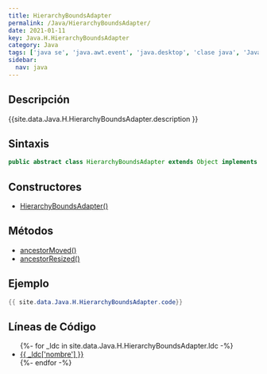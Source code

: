 ```yaml
---
title: HierarchyBoundsAdapter
permalink: /Java/HierarchyBoundsAdapter/
date: 2021-01-11
key: Java.H.HierarchyBoundsAdapter
category: Java
tags: ['java se', 'java.awt.event', 'java.desktop', 'clase java', 'Java 1.3']
sidebar: 
  nav: java
---
```


## Descripción
{{site.data.Java.H.HierarchyBoundsAdapter.description }}

## Sintaxis
~~~java
public abstract class HierarchyBoundsAdapter extends Object implements HierarchyBoundsListener
~~~

## Constructores
* [HierarchyBoundsAdapter()](/Java/HierarchyBoundsAdapter/HierarchyBoundsAdapter/)

## Métodos
* [ancestorMoved()](/Java/HierarchyBoundsAdapter/ancestorMoved)
* [ancestorResized()](/Java/HierarchyBoundsAdapter/ancestorResized)

## Ejemplo
~~~java
{{ site.data.Java.H.HierarchyBoundsAdapter.code}}
~~~

## Líneas de Código
<ul>
{%- for _ldc in site.data.Java.H.HierarchyBoundsAdapter.ldc -%}
   <li>
       <a href="{{_ldc['url'] }}">{{ _ldc['nombre'] }}</a>
   </li>
{%- endfor -%}
</ul>
